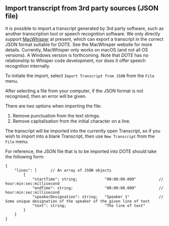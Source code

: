 ## Import transcript from 3rd party sources (JSON file)

It is possible to import a transcript generated by 3rd party software, such as another transcription tool or speech recognition software.
We only directly support [MacWhisper](https://goodsnooze.gumroad.com/l/macwhisper) at present, which can export a transcript in the correct JSON format suitable for DOTE.
See the MacWhisper website for more details.
Currently, MacWhisper only works on macOS (and not all OS versions).
A Windows version is forthcoming.
Note that _DOTE_ has no relationship to Whisper code development, nor does it offer speech recognition internally.

To initiate the import, select ``Import Transcript from JSON`` from the `File` menu.

After selecting a file from your computer, if the JSON format is not recognised, then an error will be given.

There are two options when importing the file:
1. Remove punctuation from the text strings.
2. Remove capitalisation from the initial character on a line.

The transcript will be imported into the currently open Transcript, so if you wish to import into a blank Transcript, then use `New Transcript` from the `File` menu.

For reference, the JSON file that is to be imported into DOTE should take the following form:

```
{
	"lines": [      // An array of JSON objects
		{
			"startTime": string;            "00:00:00.000"          // hour:min:sec:millisecond
			"endTime": string;              "00:00:00.000"          // hour:min:sec:millisecond
			"speakerDesignation": string;   "Speaker 1"             // Some unique designation of the speaker of the given line of text
			"text": string;                 "The line of text"
		}
	]
}
```
